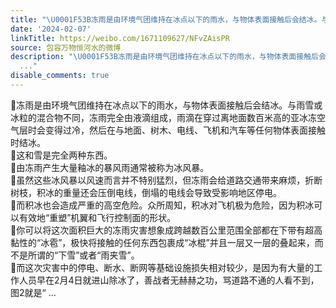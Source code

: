 ```yaml
---
title: "\U0001F53B冻雨是由环境气团维持在冰点以下的雨水，与物体表面接触后会结冰。与雨雪或冰粒的混合物不同，冻雨完全由液滴组成，雨滴在穿过离地面数百米高的亚冰冻空气层..."
date: '2024-02-07'
linkTitle: https://weibo.com/1671109627/NFvZAisPR
source: 包容万物恒河水的微博
description: "\U0001F53B冻雨是由环境气团维持在冰点以下的雨水，与物体表面接触后会结冰。与雨雪或冰粒的混合物不同，冻雨完全由液滴组成，雨滴在穿过离地面数百米高的亚冰冻空气层时会变得过冷，然后在与地面、树木、电线、飞机和汽车等任何物体表面接触时结冰。<br>\U0001F53B这和雪是完全两种东西。<br>\U0001F53B由冻雨产生大量釉冰的暴风雨通常被称为冰风暴。<br>\U0001F53B虽然这些冰风暴以风速而言并不特别猛烈，但冻雨会给道路交通带来麻烦，折断树枝，积冰的重量还会压倒电线，倒塌的电线会导致受影响地区停电。<br>\U0001F53B而积冰也会造成严重的高空危险。众所周知，积冰对飞机极为危险，因为积冰可以有效地“重塑”机翼和飞行控制面的形状。<br>\U0001F53B你可以将这次面积巨大的冻雨灾害想象成跨越数百公里范围全部都在下带有超高黏性的“冰雹”，极快将接触的任何东西包裹成“冰棍”并且一层又一层的叠起来，而不是所谓的“下雪”或者“雨夹雪”。<br>\U0001F53B而这次灾害中的停电、断水、断网等基础设施损失相对较少，是因为有大量的工作人员早在2月4日就进山除冰了，善战者无赫赫之功，骂道路不通的人看不到，图2就是“
  ..."
disable_comments: true
---
```

🔻冻雨是由环境气团维持在冰点以下的雨水，与物体表面接触后会结冰。与雨雪或冰粒的混合物不同，冻雨完全由液滴组成，雨滴在穿过离地面数百米高的亚冰冻空气层时会变得过冷，然后在与地面、树木、电线、飞机和汽车等任何物体表面接触时结冰。<br>🔻这和雪是完全两种东西。<br>🔻由冻雨产生大量釉冰的暴风雨通常被称为冰风暴。<br>🔻虽然这些冰风暴以风速而言并不特别猛烈，但冻雨会给道路交通带来麻烦，折断树枝，积冰的重量还会压倒电线，倒塌的电线会导致受影响地区停电。<br>🔻而积冰也会造成严重的高空危险。众所周知，积冰对飞机极为危险，因为积冰可以有效地“重塑”机翼和飞行控制面的形状。<br>🔻你可以将这次面积巨大的冻雨灾害想象成跨越数百公里范围全部都在下带有超高黏性的“冰雹”，极快将接触的任何东西包裹成“冰棍”并且一层又一层的叠起来，而不是所谓的“下雪”或者“雨夹雪”。<br>🔻而这次灾害中的停电、断水、断网等基础设施损失相对较少，是因为有大量的工作人员早在2月4日就进山除冰了，善战者无赫赫之功，骂道路不通的人看不到，图2就是“ ...